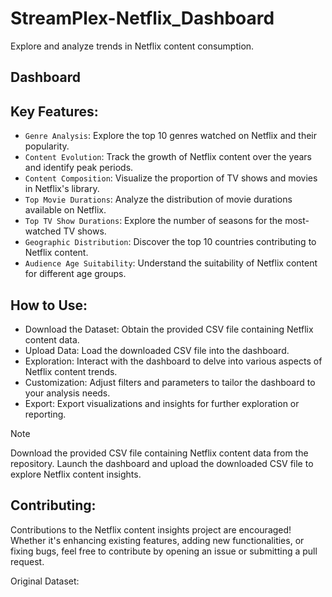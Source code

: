 # StreamPlex-Netflix_Dashboard
Explore and analyze trends in Netflix content consumption.

## Dashboard

## Key Features:
- `Genre Analysis`: Explore the top 10 genres watched on Netflix and their popularity.<br>
- `Content Evolution`: Track the growth of Netflix content over the years and identify peak periods.<br>
- `Content Composition`: Visualize the proportion of TV shows and movies in Netflix's library.<br>
- `Top Movie Durations`: Analyze the distribution of movie durations available on Netflix.<br>
- `Top TV Show Durations`: Explore the number of seasons for the most-watched TV shows.<br>
- `Geographic Distribution`: Discover the top 10 countries contributing to Netflix content.<br>
- `Audience Age Suitability`: Understand the suitability of Netflix content for different age groups.<br>

## How to Use:
- Download the Dataset: Obtain the provided CSV file containing Netflix content data.
- Upload Data: Load the downloaded CSV file into the dashboard.
- Exploration: Interact with the dashboard to delve into various aspects of Netflix content trends.
- Customization: Adjust filters and parameters to tailor the dashboard to your analysis needs.
- Export: Export visualizations and insights for further exploration or reporting.
  

> [!NOTE]
> Download the provided CSV file containing Netflix content data from the repository.
> Launch the dashboard and upload the downloaded CSV file to explore Netflix content insights.

## Contributing:
Contributions to the Netflix content insights project are encouraged! Whether it's enhancing existing features, adding new functionalities, or fixing bugs, feel free to contribute by opening an issue or submitting a pull request.

Original Dataset:
